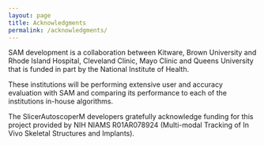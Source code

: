 ```yaml
---
layout: page
title: Acknowledgments
permalink: /acknowledgments/
---
```


SAM development is a collaboration between Kitware, Brown University and Rhode Island Hospital, Cleveland Clinic, Mayo Clinic and Queens University that is funded in part by the National Institute of Health.

These institutions will be performing extensive user and accuracy evaluation with SAM and comparing its performance to each of the institutions in-house algorithms.

The SlicerAutoscoperM developers gratefully acknowledge funding for this project provided by NIH NIAMS R01AR078924 (Multi-modal Tracking of In Vivo Skeletal Structures and Implants).
